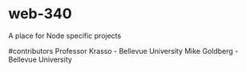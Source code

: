 # web-340
A place for Node specific projects

#contributors
Professor Krasso - Bellevue University 
Mike Goldberg - Bellevue University 
